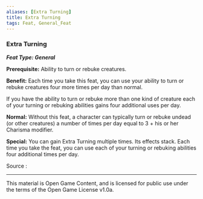 ```yaml
---
aliases: [Extra Turning]
title: Extra Turning
tags: Feat, General_Feat
---
```

### Extra Turning 
***Feat Type: General***

**Prerequisite:** Ability to turn or rebuke creatures.

**Benefit:** Each time you take this feat, you can use your ability to
turn or rebuke creatures four more times per day than normal.

If you have the ability to turn or rebuke more than one kind of creature
each of your turning or rebuking abilities gains four additional uses
per day.

**Normal:** Without this feat, a character can typically turn or rebuke
undead (or other creatures) a number of times per day equal to 3 + his
or her Charisma modifier.

**Special:** You can gain Extra Turning multiple times. Its effects
stack. Each time you take the feat, you can use each of your turning or
rebuking abilities four additional times per day.


Source :

---

This material is Open Game Content, and is licensed for public use under
the terms of the Open Game License v1.0a.

